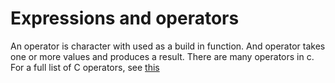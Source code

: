 # Expressions and operators

An operator is character with used as a build in function. And operator takes one or more values and produces a result. There are many operators in c. For a full list of C operators, see [this](https://www.tutorialspoint.com/cprogramming/c_operators.htm)